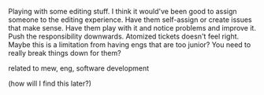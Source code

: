 Playing with some editing stuff. I think it would've been good to assign someone to the editing experience. Have them self-assign or create issues that make sense. Have them play with it and notice problems and improve it. Push the responsibility downwards. Atomized tickets doesn't feel right. Maybe this is a limitation from having engs that are too junior? You need to really break things down for them?   

related to mew, eng, software development

(how will I find this later?)